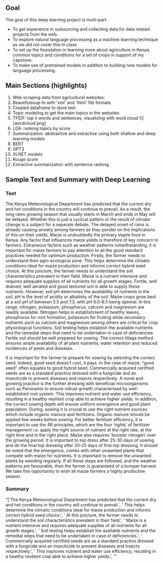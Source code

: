 ## Goal
The goal of this deep learning project is multi-part:
- To get experience in outsourcing and collecting data for data related projects from the web.
- To explore natural language processing as a machine learning technique as we did not cover this in class
- To set up the foundation in learning more about agriculture in Kenya, common topics and conditions for a set of crops in support of my capstone.
- To make use of pretrained models in addition to building new models for language processing.

## Main Sections (highlights)
1. Web scraping data from agricultural websites:
  1. Beautifulsoup to with 'xml' and 'html' file formats
  2. Created dataframe to store text
2. Topic modeling to get the main topics in the websites
  1. TFIDF: top n words and sentences, visualizing with word cloud
  ![][wordcloud.png]
  2. LDA: ranking topics by score
3. Summarization: abstractive and extractive using both shallow and deep learning models
  1. BERT
  2. GPT3
  3. XLNET models
  4. Rouge score
  5. Extractive summarization with sentence ranking

## Sample Text and Summary with Deep Learning
### Text

The Kenya Meteorological Department has predicted that the current dry and hot conditions in the country will continue to prevail. As a result, the long rains growing season that usually starts in March and ends in May will be delayed.  Whether this is just a cyclical pattern or the result of climate change is a subject for a separate debate. The delayed onset of rains  is already causing anxiety among farmers as they ponder on the implications of this on their yields. Maize is undoubtedly the primary staple food in Kenya. Any factor that influences maize yields is therefore of key concern to farmers. Extraneous factors such as weather patterns notwithstanding, it is important for maize farmers to pay attention to all the good standard practices needed for optimum production.
Firstly, the farmer needs to understand their agro ecological zone.  This helps determine the climatic conditions ideal for maize production and informs  correct hybrid seed choice. At this juncture, the farmer needs to understand the soil characteristics prevalent in their field. Maize is a nutrient intensive and requires adequate supplies of all nutrients for all growth stages. Fertile, well drained, well aerated and good textured soil is able to supply these nutrients.  However, soil pH determines the availability of nutrients in the soil. pH is the level of acidity or alkalinity of the soil.  Maize crops grow best at a soil pH of between 5.5 and 7.3, with pH 6.0–6.5 being optimal. In this range, nitrogen, potassium, phosphorus, calcium and magnesium are readily  available.  Nitrogen helps in establishment of healthy leaves, phosphorus for root formation, potassium for fruiting while secondary nutrients such as calcium and magnesium among others are critical for crop physiological functions. Soil testing helps establish the available nutrients and the remedial steps that need to be undertaken in case of deficiencies. Fertile soil should be well prepared for sowing. The correct tillage method ensures ample availability of all plant nutrients, water retention and reduced incidences of pests and diseases.

It is important for the farmer to prepare for sowing by selecting the correct seed.  Indeed, good seed doesn’t cost, it pays. In the case of maize, “good seed” often equates to good hybrid seed. Commercially acquired certified seeds are as a standard practice dressed with a fungicide and an insecticide to prevent diseases and insects respectively. A novel and growing practice is the further dressing with beneficial microorganisms such as Panoramix to ensure robust growth characterised by well-established root system. This improves nutrient and water use efficiency, resulting in a healthy resilient crop able to achieve higher yields. In addition, the correct sowing depth will ensure uniform emergence and good plant population. 
During, sowing it is crucial to use the right nutrient sources which include organic manure and fertilizers. Organic manure should be applied few weeks before sowing. For better fertilizer efficiency, it is important to use the 4R principles, which are the four ‘rights’ of fertilizer management  i.e. apply the right source of nutrient at the right rate, at the right time and in the right place. Maize also requires ‘booster nitrogen’ over the growing period. It is important to top dress after 25-30 days of sowing and do the final top dressing after 20-25 days of first top dressing. 
It should be noted that the emergence, comes with other unwanted plants that compete with maize for nutrients. It is important to remove the unwanted plants by weeding regularly.  If all these steps are followed, and the weather patterns are favourable, then the farmer is guaranteed of a bumper harvest. We take this opportunity to wish all maize farmers a highly productive season. 
 
### Summary
"['The Kenya Meteorological Department has predicted that the current dry and hot conditions in the country will continue to prevail.', ' This helps determine the climatic conditions ideal for maize production and informs correct hybrid seed choice.', ' At this juncture, the farmer needs to understand the soil characteristics prevalent in their field.', ' Maize is a nutrient intensive and requires adequate supplies of all nutrients for all growth stages.', ' Soil testing helps establish the available nutrients and the remedial steps that need to be undertaken in case of deficiencies.', ' Commercially acquired certified seeds are as a standard practice dressed with a fungicide and an insecticide to prevent diseases and insects respectively.', ' This improves nutrient and water use efficiency, resulting in a healthy resilient crop able to achieve higher yields.', '"

